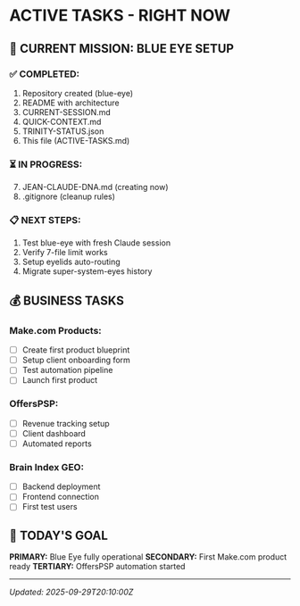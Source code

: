 # ACTIVE TASKS - RIGHT NOW

## 🔵 CURRENT MISSION: BLUE EYE SETUP

### ✅ COMPLETED:
1. Repository created (blue-eye)
2. README with architecture
3. CURRENT-SESSION.md
4. QUICK-CONTEXT.md
5. TRINITY-STATUS.json
6. This file (ACTIVE-TASKS.md)

### ⏳ IN PROGRESS:
7. JEAN-CLAUDE-DNA.md (creating now)
8. .gitignore (cleanup rules)

### 📋 NEXT STEPS:
1. Test blue-eye with fresh Claude session
2. Verify 7-file limit works
3. Setup eyelids auto-routing
4. Migrate super-system-eyes history

## 💰 BUSINESS TASKS

### Make.com Products:
- [ ] Create first product blueprint
- [ ] Setup client onboarding form
- [ ] Test automation pipeline
- [ ] Launch first product

### OffersPSP:
- [ ] Revenue tracking setup
- [ ] Client dashboard
- [ ] Automated reports

### Brain Index GEO:
- [ ] Backend deployment
- [ ] Frontend connection
- [ ] First test users

## 🎯 TODAY'S GOAL

**PRIMARY:** Blue Eye fully operational
**SECONDARY:** First Make.com product ready
**TERTIARY:** OffersPSP automation started

---
*Updated: 2025-09-29T20:10:00Z*